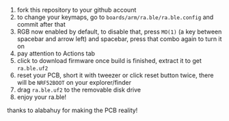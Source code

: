 1. fork this repository to your github account
2. to change your keymaps, go to `boards/arm/ra.ble/ra.ble.config` and commit after that
3. RGB now enabled by default, to disable that, press `MO(1)` (a key between spacebar and arrow left) and spacebar, press that combo again to turn it on
4. pay attention to Actions tab
5. click to download firmware once build is finished, extract it to get `ra.ble.uf2`
6. reset your PCB, short it with tweezer or click reset button twice, there will be `NRF52BOOT` on your explorer/finder
7. drag `ra.ble.uf2` to the removable disk drive
8. enjoy your ra.ble!

thanks to alabahuy for making the PCB reality!
